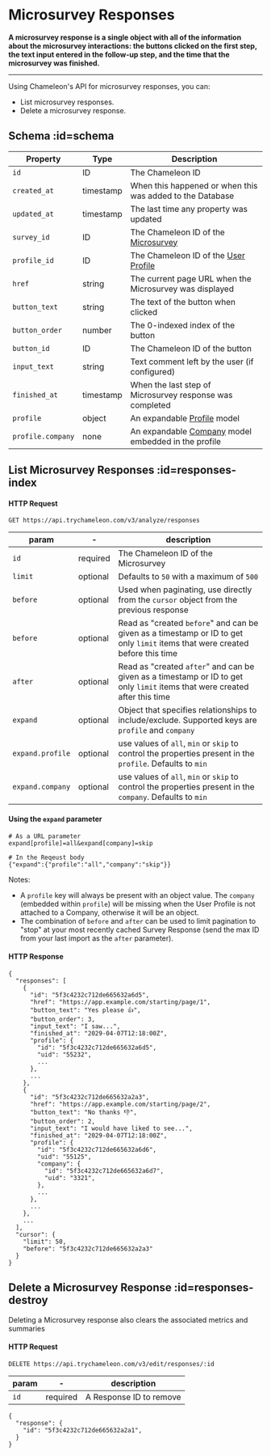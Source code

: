 # Microsurvey Responses

**A microsurvey response is a single object with all of the information about the microsurvey interactions: the buttons clicked on the first step, the text input entered in the follow-up step, and the time that the microsurvey was finished.**

------

Using Chameleon's API for microsurvey responses, you can:

- List microsurvey responses.
- Delete a microsurvey response.
  

## Schema :id=schema

| Property | Type | Description |
| --- | --- | --- |
| `id` | ID | The Chameleon ID |
| `created_at` | timestamp | When this happened or when this was added to the Database |
| `updated_at` | timestamp | The last time any property was updated |
| `survey_id` | ID | The Chameleon ID of the [Microsurvey](apis/surveys.md?id=schema) |
| `profile_id` | ID | The Chameleon ID of the [User Profile](apis/profiles.md?id=schema) |
| `href` | string | The current page URL when the Microsurvey was displayed |
| `button_text` | string | The text of the button when clicked |
| `button_order` | number | The 0-indexed index of the button |
| `button_id` | ID | The Chameleon ID of the button |
| `input_text` | string | Text comment left by the user (if configured) |
| `finished_at` | timestamp | When the last step of Microsurvey response was completed |
| `profile` | object | An expandable [Profile](apis/profiles.md) model |
| `profile.company` | none | An expandable [Company](apis/companies.md) model embedded in the profile |

## List Microsurvey Responses :id=responses-index

#### HTTP Request

```
GET https://api.trychameleon.com/v3/analyze/responses
```

| param          | -        | description                                                  |
| -------------- | -------- | ------------------------------------------------------------ |
| `id`             | required | The Chameleon ID of the Microsurvey                          |
| `limit`          | optional | Defaults to `50` with a maximum of `500`                     |
| `before`         | optional | Used when paginating, use directly from the `cursor` object from the previous response |
| `before`         | optional | Read as "created `before`" and can be given as a timestamp or ID to get only `limit` items that were created before this time |
| `after`          | optional | Read as "created `after`" and can be given as a timestamp or ID to get only `limit` items that were created after this time |
| `expand`         | optional | Object that specifies relationships to include/exclude. Supported keys are `profile` and `company`      |
| `expand.profile` | optional | use values of `all`, `min` or `skip` to control the properties present in the `profile`. Defaults to `min` |
| `expand.company` | optional | use values of `all`, `min` or `skip` to control the properties present in the `company`. Defaults to `min` |

#### Using the `expand` parameter

```
# As a URL parameter
expand[profile]=all&expand[company]=skip

# In the Reqeust body
{"expand":{"profile":"all","company":"skip"}}
```

Notes:
- A `profile` key will always be present with an object value. The `company` (embedded within `profile`) will be missing when the User Profile is not attached to a Company, otherwise it will be an object.
- The combination of `before` and `after` can be used to limit pagination to "stop" at your most recently cached Survey Response (send the max ID from your last import as the `after` parameter).


#### HTTP Response

```
{
  "responses": [
    {
      "id": "5f3c4232c712de665632a6d5",
      "href": "https://app.example.com/starting/page/1",
      "button_text": "Yes please 👍",
      "button_order": 3,
      "input_text": "I saw...",
      "finished_at": "2029-04-07T12:18:00Z",
      "profile": {
        "id": "5f3c4232c712de665632a6d5",
        "uid": "55232",
        ...
      },
      ...
    },
    {
      "id": "5f3c4232c712de665632a2a3",
      "href": "https://app.example.com/starting/page/2",
      "button_text": "No thanks 👎",
      "button_order": 2,
      "input_text": "I would have liked to see...",
      "finished_at": "2029-04-07T12:18:00Z",
      "profile": {
        "id": "5f3c4232c712de665632a6d6",
        "uid": "55125",
        "company": {
          "id": "5f3c4232c712de665632a6d7",
          "uid": "3321",
        },
        ...
      },
      ...
    },
    ...
  ],
  "cursor": {
    "limit": 50,
    "before": "5f3c4232c712de665632a2a3"
  }
}
```

## Delete a Microsurvey Response :id=responses-destroy

Deleting a Microsurvey response also clears the associated metrics and summaries 

#### HTTP Request

```
DELETE https://api.trychameleon.com/v3/edit/responses/:id
```

| param | -        | description             |
| ----- | -------- | ----------------------- |
| `id`    | required | A Response ID to remove |

```
{
  "response": {
    "id": "5f3c4232c712de665632a2a1",
  }
}
```
